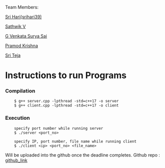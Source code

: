 
Team Members:

[Sri Hari(srihari39)](https://github.com/srihari39)

[Sathwik V](https://github.com/sathwik22)

[G Venkata Surya Sai](https://github.com/G-Venkata-Surya-Sai)

[Pramod Krishna]()

[Sri Teja]()

# Instructions to run Programs

### Compilation
```
    $ g++ server.cpp -lpthread -std=c++17 -o server
    $ g++ client.cpp -lpthread -std=c++17 -o client
```

### Execution
```
    specify port number while running server
    $ ./server <port_no>

    specify IP, port number, file name while running client
    $ ./client <ip> <port_no> <file_name>
```

Will be uploaded into the github once the deadline completes.
Github repo : [github_link](https://github.com/srihari39/Computer-Networks-II) 

